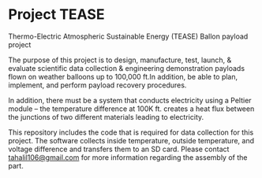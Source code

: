# Project TEASE
Thermo-Electric Atmospheric Sustainable Energy (TEASE) Ballon payload project

The purpose of this project is to design, manufacture, test, launch, & evaluate scientific data collection & engineering demonstration payloads flown on weather balloons up to 100,000 ft.In addition, be able to plan, implement, and perform payload recovery procedures.

In addition, there must be a system that conducts electricity using a Peltier module – the temperature difference at 100K ft. creates a heat flux between the junctions of two different materials leading to electricity. 

This repository includes the code that is required for data collection for this project. The software collects inside temperature, outside temperature,  and voltage difference and transfers them to an SD card. Please contact tahalil106@gmail.com for more information regarding the assembly of the part.
